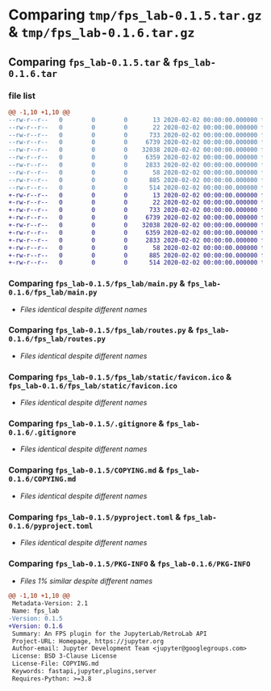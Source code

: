 # Comparing `tmp/fps_lab-0.1.5.tar.gz` & `tmp/fps_lab-0.1.6.tar.gz`

## Comparing `fps_lab-0.1.5.tar` & `fps_lab-0.1.6.tar`

### file list

```diff
@@ -1,10 +1,10 @@
--rw-r--r--   0        0        0       13 2020-02-02 00:00:00.000000 fps_lab-0.1.5/MANIFEST.in
--rw-r--r--   0        0        0       22 2020-02-02 00:00:00.000000 fps_lab-0.1.5/fps_lab/__init__.py
--rw-r--r--   0        0        0      733 2020-02-02 00:00:00.000000 fps_lab-0.1.5/fps_lab/main.py
--rw-r--r--   0        0        0     6739 2020-02-02 00:00:00.000000 fps_lab-0.1.5/fps_lab/routes.py
--rw-r--r--   0        0        0    32038 2020-02-02 00:00:00.000000 fps_lab-0.1.5/fps_lab/static/favicon.ico
--rw-r--r--   0        0        0     6359 2020-02-02 00:00:00.000000 fps_lab-0.1.5/.gitignore
--rw-r--r--   0        0        0     2833 2020-02-02 00:00:00.000000 fps_lab-0.1.5/COPYING.md
--rw-r--r--   0        0        0       58 2020-02-02 00:00:00.000000 fps_lab-0.1.5/README.md
--rw-r--r--   0        0        0      885 2020-02-02 00:00:00.000000 fps_lab-0.1.5/pyproject.toml
--rw-r--r--   0        0        0      514 2020-02-02 00:00:00.000000 fps_lab-0.1.5/PKG-INFO
+-rw-r--r--   0        0        0       13 2020-02-02 00:00:00.000000 fps_lab-0.1.6/MANIFEST.in
+-rw-r--r--   0        0        0       22 2020-02-02 00:00:00.000000 fps_lab-0.1.6/fps_lab/__init__.py
+-rw-r--r--   0        0        0      733 2020-02-02 00:00:00.000000 fps_lab-0.1.6/fps_lab/main.py
+-rw-r--r--   0        0        0     6739 2020-02-02 00:00:00.000000 fps_lab-0.1.6/fps_lab/routes.py
+-rw-r--r--   0        0        0    32038 2020-02-02 00:00:00.000000 fps_lab-0.1.6/fps_lab/static/favicon.ico
+-rw-r--r--   0        0        0     6359 2020-02-02 00:00:00.000000 fps_lab-0.1.6/.gitignore
+-rw-r--r--   0        0        0     2833 2020-02-02 00:00:00.000000 fps_lab-0.1.6/COPYING.md
+-rw-r--r--   0        0        0       58 2020-02-02 00:00:00.000000 fps_lab-0.1.6/README.md
+-rw-r--r--   0        0        0      885 2020-02-02 00:00:00.000000 fps_lab-0.1.6/pyproject.toml
+-rw-r--r--   0        0        0      514 2020-02-02 00:00:00.000000 fps_lab-0.1.6/PKG-INFO
```

### Comparing `fps_lab-0.1.5/fps_lab/main.py` & `fps_lab-0.1.6/fps_lab/main.py`

 * *Files identical despite different names*

### Comparing `fps_lab-0.1.5/fps_lab/routes.py` & `fps_lab-0.1.6/fps_lab/routes.py`

 * *Files identical despite different names*

### Comparing `fps_lab-0.1.5/fps_lab/static/favicon.ico` & `fps_lab-0.1.6/fps_lab/static/favicon.ico`

 * *Files identical despite different names*

### Comparing `fps_lab-0.1.5/.gitignore` & `fps_lab-0.1.6/.gitignore`

 * *Files identical despite different names*

### Comparing `fps_lab-0.1.5/COPYING.md` & `fps_lab-0.1.6/COPYING.md`

 * *Files identical despite different names*

### Comparing `fps_lab-0.1.5/pyproject.toml` & `fps_lab-0.1.6/pyproject.toml`

 * *Files identical despite different names*

### Comparing `fps_lab-0.1.5/PKG-INFO` & `fps_lab-0.1.6/PKG-INFO`

 * *Files 1% similar despite different names*

```diff
@@ -1,10 +1,10 @@
 Metadata-Version: 2.1
 Name: fps_lab
-Version: 0.1.5
+Version: 0.1.6
 Summary: An FPS plugin for the JupyterLab/RetroLab API
 Project-URL: Homepage, https://jupyter.org
 Author-email: Jupyter Development Team <jupyter@googlegroups.com>
 License: BSD 3-Clause License
 License-File: COPYING.md
 Keywords: fastapi,jupyter,plugins,server
 Requires-Python: >=3.8
```

